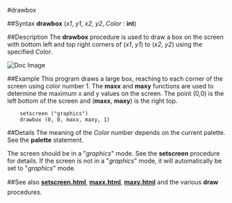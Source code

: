 
#drawbox

##Syntax
**drawbox** (_x1_, _y1_, _x2_, _y2_, _Color_ : **int**)


##Description
The **drawbox** procedure is used to draw a box on the screen with bottom left and top right corners of (_x1_, _y1_) to (_x2_, _y2_) using the specified _Color_.



![Doc Image](drawbox01.gif)


##Example
This program draws a large box, reaching to each corner of the screen using color number 1. The **maxx** and **maxy** functions are used to determine the maximum x and y values on the screen. The point (0,0) is the left bottom of the screen and (**maxx**, **maxy**) is the right top.

        setscreen ("graphics")
        drawbox (0, 0, maxx, maxy, 1)
##Details
The meaning of the _Color_ number depends on the current palette. See the **palette** statement.

The screen should be in a "_graphics_" mode. See the **setscreen** procedure for details. If the screen is not in a "_graphics_" mode, it will automatically be set to "_graphics_" mode.


##See also
**[setscreen.html](setscreen)**, **[maxx.html](maxx)**, **[maxy.html](maxy)** and the various **draw&#133;** procedures.

